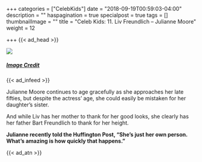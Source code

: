 +++
categories = ["CelebKids"]
date = "2018-09-19T00:59:03-04:00"
description = ""
haspagination = true
specialpost = true
tags = []
thumbnailImage = ""
title = "Celeb Kids: 11. Liv Freundlich – Julianne Moore"
weight = 12

+++
{{< ad_head >}}

![](/uploads/12.jpg)

##### [_Image Credit_](http://americanupbeat.com/kids-of-famous-parents-where-are-they-now/14/)

{{< ad_infeed >}}

Julianne Moore continues to age gracefully as she approaches her late fifties, but despite the actress’ age, she could easily be mistaken for her daughter’s sister.

And while Liv has her mother to thank for her good looks, she clearly has her father Bart Freundlich to thank for her height.

**Julianne recently told the Huffington Post, “She’s just her own person. What’s amazing is how quickly that happens.”**

{{< ad_atn >}}
